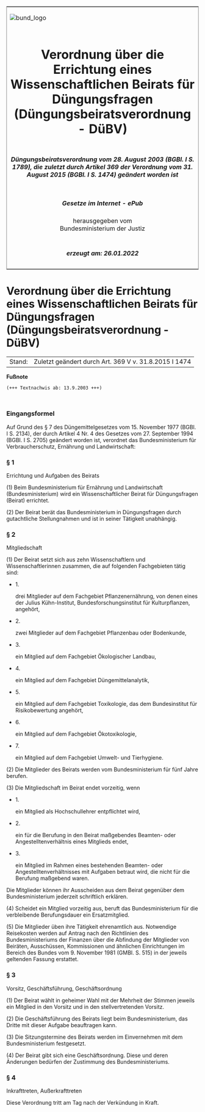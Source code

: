 <span id="DECKBLATT.html"></span>

<table border="0" frame="border" width="100%">

<tr valign="top">

<td align="left">

![bund\_logo](BfJ_2021_Web_de_de.gif)

</td>

<td align="right">

 

</td>

</tr>

<tr align="center" valign="middle">

<td colspan="2">

# Verordnung über die Errichtung eines Wissenschaftlichen Beirats für Düngungsfragen (Düngungsbeiratsverordnung - DüBV)

</td>

</tr>

<tr align="center" valign="middle">

<td colspan="2">

##### Düngungsbeiratsverordnung vom 28. August 2003 (BGBl. I S. 1789), die zuletzt durch Artikel 369 der Verordnung vom 31. August 2015 (BGBl. I S. 1474) geändert worden ist

</td>

</tr>

<tr align="center" valign="middle">

<td colspan="2">

  
  

##### Gesetze im Internet - ePub  
  
herausgegeben vom  
Bundesministerium der Justiz

</td>

</tr>

<tr align="center" valign="bottom">

<td colspan="2">

  
  

##### erzeugt am: 26.01.2022

</td>

</tr>

</table>

<span id="BJNR178900003.html"></span>

# Verordnung über die Errichtung eines Wissenschaftlichen Beirats für Düngungsfragen (Düngungsbeiratsverordnung - DüBV)

<div>

<div class="jnhtml">

|        |                                                       |
| ------ | ----------------------------------------------------- |
| Stand: | Zuletzt geändert durch Art. 369 V v. 31.8.2015 I 1474 |

</div>

</div>

<div>

  
**Fußnote**

<div class="jnhtml">

<div>

<div class="jurAbsatz">

  

``` 
(+++ Textnachwis ab: 13.9.2003 +++)

 
```

</div>

</div>

</div>

</div>

<span id="BJNR178900003BJNE000100000.html"></span>

### Eingangsformel  

<div>

<div class="jnhtml">

<div>

<div class="jurAbsatz">

Auf Grund des § 7 des Düngemittelgesetzes vom 15. November 1977 (BGBl. I
S. 2134), der durch Artikel 4 Nr. 4 des Gesetzes vom 27. September 1994
(BGBl. I S. 2705) geändert worden ist, verordnet das Bundesministerium
für Verbraucherschutz, Ernährung und Landwirtschaft:

</div>

</div>

</div>

</div>

<span id="BJNR178900003BJNE000202301.html"></span>

### § 1  
Errichtung und Aufgaben des Beirats

<div>

<div class="jnhtml">

<div>

<div class="jurAbsatz">

(1) Beim Bundesministerium für Ernährung und Landwirtschaft
(Bundesministerium) wird ein Wissenschaftlicher Beirat für
Düngungsfragen (Beirat) errichtet.

</div>

<div class="jurAbsatz">

(2) Der Beirat berät das Bundesministerium in Düngungsfragen durch
gutachtliche Stellungnahmen und ist in seiner Tätigkeit unabhängig.

</div>

</div>

</div>

</div>

<span id="BJNR178900003BJNE000301377.html"></span>

### § 2  
Mitgliedschaft

<div>

<div class="jnhtml">

<div>

<div class="jurAbsatz">

(1) Der Beirat setzt sich aus zehn Wissenschaftlern und
Wissenschaftlerinnen zusammen, die auf folgenden Fachgebieten tätig
sind:

  - 1\.
    
    <div style="">
    
    drei Mitglieder auf dem Fachgebiet Pflanzenernährung, von denen
    eines der Julius Kühn-Institut, Bundesforschungsinstitut für
    Kulturpflanzen, angehört,
    
    </div>

  - 2\.
    
    <div style="">
    
    zwei Mitglieder auf dem Fachgebiet Pflanzenbau oder Bodenkunde,
    
    </div>

  - 3\.
    
    <div style="">
    
    ein Mitglied auf dem Fachgebiet Ökologischer Landbau,
    
    </div>

  - 4\.
    
    <div style="">
    
    ein Mitglied auf dem Fachgebiet Düngemittelanalytik,
    
    </div>

  - 5\.
    
    <div style="">
    
    ein Mitglied auf dem Fachgebiet Toxikologie, das dem Bundesinstitut
    für Risikobewertung angehört,
    
    </div>

  - 6\.
    
    <div style="">
    
    ein Mitglied auf dem Fachgebiet Ökotoxikologie,
    
    </div>

  - 7\.
    
    <div style="">
    
    ein Mitglied auf dem Fachgebiet Umwelt- und Tierhygiene.
    
    </div>

</div>

<div class="jurAbsatz">

(2) Die Mitglieder des Beirats werden vom Bundesministerium für fünf
Jahre berufen.

</div>

<div class="jurAbsatz">

(3) Die Mitgliedschaft im Beirat endet vorzeitig, wenn

  - 1\.
    
    <div style="">
    
    ein Mitglied als Hochschullehrer entpflichtet wird,
    
    </div>

  - 2\.
    
    <div style="">
    
    ein für die Berufung in den Beirat maßgebendes Beamten- oder
    Angestelltenverhältnis eines Mitglieds endet,
    
    </div>

  - 3\.
    
    <div style="">
    
    ein Mitglied im Rahmen eines bestehenden Beamten- oder
    Angestelltenverhältnisses mit Aufgaben betraut wird, die nicht für
    die Berufung maßgebend waren.
    
    </div>

Die Mitglieder können ihr Ausscheiden aus dem Beirat gegenüber dem
Bundesministerium jederzeit schriftlich erklären.

</div>

<div class="jurAbsatz">

(4) Scheidet ein Mitglied vorzeitig aus, beruft das Bundesministerium
für die verbleibende Berufungsdauer ein Ersatzmitglied.

</div>

<div class="jurAbsatz">

(5) Die Mitglieder üben ihre Tätigkeit ehrenamtlich aus. Notwendige
Reisekosten werden auf Antrag nach den Richtlinien des
Bundesministeriums der Finanzen über die Abfindung der Mitglieder von
Beiräten, Ausschüssen, Kommissionen und ähnlichen Einrichtungen im
Bereich des Bundes vom 9. November 1981 (GMBl. S. 515) in der jeweils
geltenden Fassung erstattet.

</div>

</div>

</div>

</div>

<span id="BJNR178900003BJNE000400000.html"></span>

### § 3  
Vorsitz, Geschäftsführung, Geschäftsordnung

<div>

<div class="jnhtml">

<div>

<div class="jurAbsatz">

(1) Der Beirat wählt in geheimer Wahl mit der Mehrheit der Stimmen
jeweils ein Mitglied in den Vorsitz und in den stellvertretenden
Vorsitz.

</div>

<div class="jurAbsatz">

(2) Die Geschäftsführung des Beirats liegt beim Bundesministerium, das
Dritte mit dieser Aufgabe beauftragen kann.

</div>

<div class="jurAbsatz">

(3) Die Sitzungstermine des Beirats werden im Einvernehmen mit dem
Bundesministerium festgesetzt.

</div>

<div class="jurAbsatz">

(4) Der Beirat gibt sich eine Geschäftsordnung. Diese und deren
Änderungen bedürfen der Zustimmung des Bundesministeriums.

</div>

</div>

</div>

</div>

<span id="BJNR178900003BJNE000500000.html"></span>

### § 4  
Inkrafttreten, Außerkrafttreten

<div>

<div class="jnhtml">

<div>

<div class="jurAbsatz">

Diese Verordnung tritt am Tag nach der Verkündung in Kraft.

</div>

</div>

</div>

</div>
